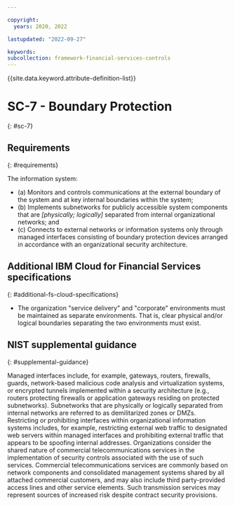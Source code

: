 ```yaml
---

copyright:
  years: 2020, 2022

lastupdated: "2022-09-27"

keywords: 
subcollection: framework-financial-services-controls
---
```


{{site.data.keyword.attribute-definition-list}}

         
# SC-7 - Boundary Protection
{: #sc-7}

## Requirements
{: #requirements}

The information system:

- (a) Monitors and controls communications at the external boundary of the system and at key internal boundaries within the system;
- (b) Implements subnetworks for publicly accessible system components that are _[physically; logically]_ separated from internal organizational networks; and
- (c) Connects to external networks or information systems only through managed interfaces consisting of boundary protection devices arranged in accordance with an organizational security architecture.

## Additional IBM Cloud for Financial Services specifications
{: #additional-fs-cloud-specifications}

- The organization &#34;service delivery&#34; and &#34;corporate&#34; environments must be maintained as separate environments. That is, clear physical and/or logical boundaries separating the two environments must exist.

## NIST supplemental guidance
{: #supplemental-guidance}

Managed interfaces include, for example, gateways, routers, firewalls, guards, network-based malicious code analysis and virtualization systems, or encrypted tunnels implemented within a security architecture (e.g., routers protecting firewalls or application gateways residing on protected subnetworks). Subnetworks that are physically or logically separated from internal networks are referred to as demilitarized zones or DMZs. Restricting or prohibiting interfaces within organizational information systems includes, for example, restricting external web traffic to designated web servers within managed interfaces and prohibiting external traffic that appears to be spoofing internal addresses. Organizations consider the shared nature of commercial telecommunications services in the implementation of security controls associated with the use of such services. Commercial telecommunications services are commonly based on network components and consolidated management systems shared by all attached commercial customers, and may also include third party-provided access lines and other service elements. Such transmission services may represent sources of increased risk despite contract security provisions.




